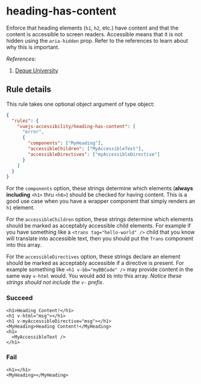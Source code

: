 # heading-has-content

Enforce that heading elements (`h1`, `h2`, etc.) have content and that the content is accessible to screen readers. Accessible means that it is not hidden using the `aria-hidden` prop. Refer to the references to learn about why this is important.

_References:_

1.  [Deque University](https://dequeuniversity.com/rules/axe/1.1/empty-heading)

## Rule details

This rule takes one optional object argument of type object:

```json
{
  "rules": {
    "vuejs-accessibility/heading-has-content": [
      "error",
      {
        "components": ["MyHeading"],
        "accessibleChildren": ["MyAccessibleText"],
        "accessibleDirectives": ["myAccessibleDirective"]
      }
    ]
  }
}
```

For the `components` option, these strings determine which elements (**always including** `<h1>` thru `<h6>`) should be checked for having content. This is a good use case when you have a wrapper component that simply renders an `h1` element.

For the `accessibleChildren` option, these strings determine which elements should be marked as acceptably accessible child elements. For example if you have something like a `<trans tag="hello-world" />` child that you know will translate into accessible text, then you should put the `Trans` component into this array.

For the `accessibleDirectives` option, these strings declare an element should be marked as acceptably accessible if a directive is present. For example something like `<h1 v-bb="myBBCode" />` may provide content in the same way `v-html` would. You would add `bb` into this array. _Notice these strings should not include the `v-` prefix._

### Succeed

```vue
<h1>Heading Content!</h1>
<h1 v-html="msg"></h1>
<h1 v-myAccessibleDirective="msg"></h1>
<MyHeading>Heading Content!</MyHeading>
<h1>
  <MyAccessibleText />
</h1>
```

### Fail

```vue
<h1></h1>
<MyHeading></MyHeading>
```
